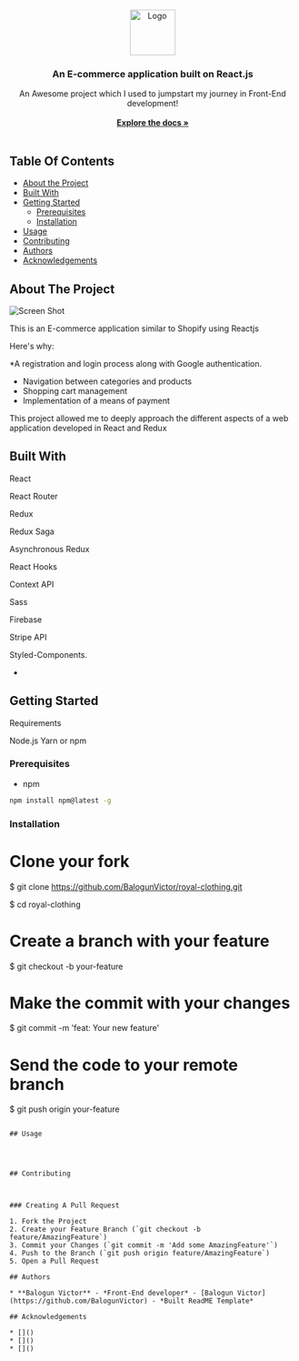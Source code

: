 <br/>
<p align="center">
  <a href="https://github.com/Balogun Victor/Royal-clothing">
    <img src="https://getlogovector.com/wp-content/uploads/2020/10/readme-logo-vector.png"  alt="Logo" width="80" height="80">
  </a>

  <h3 align="center">An E-commerce application built on React.js</h3>

  <p align="center">
    An Awesome project which I used to jumpstart my journey in Front-End development!
    <br/>
    <br/>
    <a href="https://github.com/Balogun Victor/Royal-clothing"><strong>Explore the docs »</strong></a>
    <br/>
    <br/>
  </p>
</p>



## Table Of Contents

* [About the Project](#about-the-project)
* [Built With](#built-with)
* [Getting Started](#getting-started)
  * [Prerequisites](#prerequisites)
  * [Installation](#installation)
* [Usage](#usage)
* [Contributing](#contributing)
* [Authors](#authors)
* [Acknowledgements](#acknowledgements)

## About The Project

![Screen Shot](images/screenshot.png)

This is an E-commerce application similar to Shopify using Reactjs

Here's why:

*A registration and login process along with Google authentication.
* Navigation between categories and products
* Shopping cart management
* Implementation of a means of payment

This project allowed me to deeply approach the different aspects of a web application developed in React and Redux


## Built With

React

React Router

Redux

Redux Saga

Asynchronous Redux

React Hooks

Context API

Sass

Firebase

Stripe API

Styled-Components.

* []()

## Getting Started

Requirements

Node.js
Yarn or npm

### Prerequisites


* npm

```sh
npm install npm@latest -g
```

### Installation

# Clone your fork
$ git clone https://github.com/BalogunVictor/royal-clothing.git

$ cd royal-clothing

# Create a branch with your feature
$ git checkout -b your-feature

# Make the commit with your changes
$ git commit -m 'feat: Your new feature'

# Send the code to your remote branch
$ git push origin your-feature
```

## Usage




## Contributing



### Creating A Pull Request

1. Fork the Project
2. Create your Feature Branch (`git checkout -b feature/AmazingFeature`)
3. Commit your Changes (`git commit -m 'Add some AmazingFeature'`)
4. Push to the Branch (`git push origin feature/AmazingFeature`)
5. Open a Pull Request

## Authors

* **Balogun Victor** - *Front-End developer* - [Balogun Victor](https://github.com/BalogunVictor) - *Built ReadME Template*

## Acknowledgements

* []()
* []()
* []()
